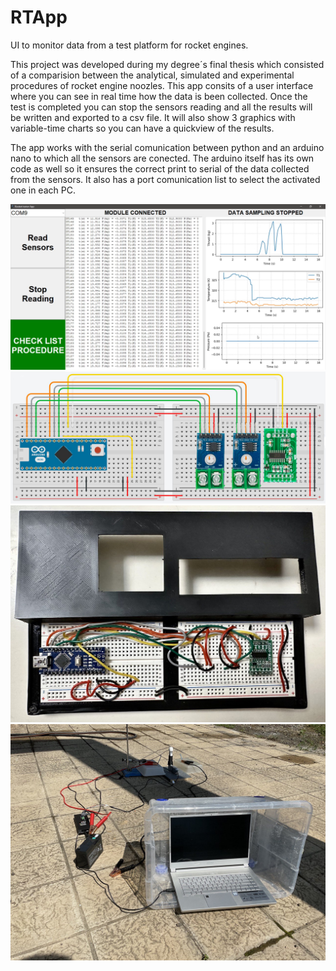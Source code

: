 # RTApp
UI to monitor data from a test platform for rocket engines.

This project was developed during my degree´s final thesis which consisted of a comparision between the analytical, simulated and experimental procedures of rocket engine noozles. This app consits of a user interface where you can see in real time how the data is been collected. Once the test is completed you can stop the sensors reading and all the results will be written and exported to a csv file. It will also show 3 graphics with variable-time charts so you can have a quickview of the results. 

The app works with the serial comunication between python and an arduino nano to which all the sensors are conected. The arduino itself has its own code as well so it ensures the correct print to serial of the data collected from the sensors. It also has a port comunication list to select the activated one in each PC.


![alt text](https://github.com/marcosflz/RTApp/blob/main/Images/RApp_Results.png)
![alt text](https://github.com/marcosflz/RTApp/blob/main/Images/EsquemaConexiones.jpg)
![alt text](https://github.com/marcosflz/RTApp/blob/main/Images/CajaProtoboardREAL_Abierta.jpg)
![alt text](https://github.com/marcosflz/RTApp/blob/main/Images/Ensayo7.jpg)
